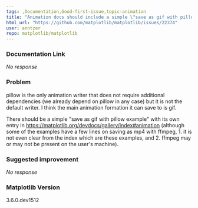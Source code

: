```yaml
---
tags: ,Documentation,Good-first-issue,topic-animation
title: "Animation docs should include a simple \"save as gif with pillow\" example"
html_url: "https://github.com/matplotlib/matplotlib/issues/22374"
user: anntzer
repo: matplotlib/matplotlib
---
```


### Documentation Link

_No response_

### Problem

pillow is the only animation writer that does not require additional dependencies (we already depend on pillow in any case) but it is not the default writer.  I think the main animation formation it can save to is gif.

There should be a simple "save as gif with pillow example" with its own entry in https://matplotlib.org/devdocs/gallery/index#animation (although some of the examples have a few lines on saving as mp4 with ffmpeg, 1. it is not even clear from the index which are these examples, and 2. ffmpeg may or may not be present on the user's machine).

### Suggested improvement

_No response_

### Matplotlib Version

3.6.0.dev1512